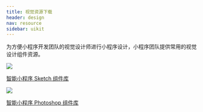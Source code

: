 ```yaml
---
title: 视觉资源下载
header: design
nav: resource
sidebar: uikit
---
```

<!-- ### 视觉组件库 -->
为方便小程序开发团队的视觉设计师进行小程序设计，小程序团队提供常用的视觉设计组件资源。

<div class="m-doc-custom-download">
	<a href="https://amis.bj.bcebos.com/amis/2019-5/1558957061504/Smartapplet_uikit_sketch.zip" class="m-doc-custom-download-left" target="_blank">
		<img src="../../../img/design/resource/ico-sketch.png"><p>智能小程序 Sketch 组件库</p>
	</a>
	<a href="https://amis.bj.bcebos.com/amis/2019-5/1558957104138/smartapplet%20uikit%20.psb.zip" class="m-doc-custom-download-right" target="_blank">
		<img src="../../../img/design/resource/ico-ps.png"><p>智能小程序 Photoshop 组件库</p>
	</a>
</div>

